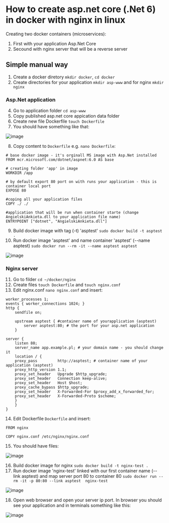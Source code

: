 # How to create asp.net core (.Net 6) in docker with nginx in linux

Creating two docker containers (microservices):
1. First with your application Asp.Net Core
2. Secound with nginx server that will be a reverse server

## Simple manual way

1. Create a docker diretory `mkdir docker`, `cd docker`
2. Create directories for your application `mkdir asp-www` and for nginx `mkdir nginx`
### Asp.Net application
4. Go to application folder `cd asp-www`
5. Copy published asp.net core appication data folder
6. Create new file Dockerfile `touch Dockerfile` 
7. You should have something like that:

![image](https://user-images.githubusercontent.com/54003204/201540226-60880aaf-bcad-4e3a-b9da-b3c92e36705d.png)

8. Copy content to `Dockerfile` e.g. `nano Dockerfile`:

```
# base docker image - it's orginall MS image with Asp.Net installed
FROM mcr.microsoft.com/dotnet/aspnet:6.0 AS base 

# creating folder 'app' in image
WORKDIR /app

# by default export 80 port on with runs your application - this is container local port
EXPOSE 80 

#coping all your application files
COPY ./ ./ 

#application that will be run when container starte (change AngielskiAnkieta.dll to your application file name)
ENTRYPOINT ["dotnet", "AngielskiAnkieta.dll"] 
```

9. Build docker image with tag (-t) 'asptest' `sudo docker build -t asptest .`
10. Run docker image 'asptest' and name container 'asptest' (--name asptest) `sudo docker run --rm -it --name asptest asptest`

![image](https://user-images.githubusercontent.com/54003204/201541526-73e48979-d590-4f9e-a154-895013225b1c.png)

### Nginx server
11. Go to filder `cd ~/docker/nginx`
12. Create files `touch Dockerfile` and `touch nginx.conf`
13. Edit nginx.conf `nano nginx.conf` and insert:

```
worker_processes 1;
events { worker_connections 1024; }
http {
    sendfile on;

    upstream asptest { #container name of yourapplication (asptest)
	    server asptest:80; # the port for your asp.net application
    }
    
server {
	listen 80;
	server_name app.example.pl; # your domain name - you should change it
	location / {
	proxy_pass         http://asptest; # container name of your application (asptest)
	proxy_http_version 1.1;
	proxy_set_header   Upgrade $http_upgrade;
	proxy_set_header   Connection keep-alive;
	proxy_set_header   Host $host;
	proxy_cache_bypass $http_upgrade;
	proxy_set_header   X-Forwarded-For $proxy_add_x_forwarded_for;
	proxy_set_header   X-Forwarded-Proto $scheme;
	}
    }
}
```

14. Edit Dockerfile `Dockerfile` and insert:

```
FROM nginx

COPY nginx.conf /etc/nginx/nginx.conf
```

15. You should have files:

![image](https://user-images.githubusercontent.com/54003204/201540733-a75caede-bef4-4f71-a04a-01239b0ab772.png)

16. Build docker image for nginx `sudo docker build -t nginx-test .`
17. Run docker image 'nginx-test' linked with our first container name (--link asptest) and map server port 80 to container 80 
`sudo docker run --rm -it -p 80:80 --link asptest  nginx-test`

![image](https://user-images.githubusercontent.com/54003204/201541700-e41698c3-caca-4bbc-9c5f-7340af7fadd9.png)

18. Open web browser and open your server ip port. In browser you should see your application and in terminals something like this:

![image](https://user-images.githubusercontent.com/54003204/201541797-d7e00618-87cb-4be9-9aaa-2f39517efa21.png)


